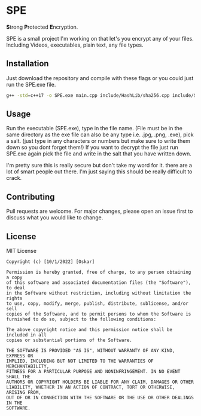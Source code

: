 # SPE
**S**trong **P**rotected **E**ncryption.

SPE is a small project I'm working on that let's you encrypt any of your files. Including Videos, executables, plain text, any file types.

## Installation

Just download the repository and compile with these flags or you could just run the SPE.exe file.
```bash
g++ -std=c++17 -o SPE.exe main.cpp include/HashLib/sha256.cpp include/SPE_Lib/SPE_Lib.cpp -I include/
```

## Usage

Run the executable (SPE.exe), type in the file name. (File must be in the same directory as the exe file can also be any type i.e. .jpg, .png, .exe), pick a salt. (just type in any characters or numbers but make sure to write them down so you dont forget them!) If you want to decrypt the file just run SPE.exe again pick the file and write in the salt that you have written down. 

I'm pretty sure this is really secure but don't take my word for it. there are a lot of smart people out there. I'm just saying this should be really difficult to crack.

## Contributing
Pull requests are welcome. For major changes, please open an issue first to discuss what you would like to change.

## License
MIT License

```
Copyright (c) [10/1/2022] [Oskar]

Permission is hereby granted, free of charge, to any person obtaining a copy
of this software and associated documentation files (the "Software"), to deal
in the Software without restriction, including without limitation the rights
to use, copy, modify, merge, publish, distribute, sublicense, and/or sell
copies of the Software, and to permit persons to whom the Software is
furnished to do so, subject to the following conditions:

The above copyright notice and this permission notice shall be included in all
copies or substantial portions of the Software.

THE SOFTWARE IS PROVIDED "AS IS", WITHOUT WARRANTY OF ANY KIND, EXPRESS OR
IMPLIED, INCLUDING BUT NOT LIMITED TO THE WARRANTIES OF MERCHANTABILITY,
FITNESS FOR A PARTICULAR PURPOSE AND NONINFRINGEMENT. IN NO EVENT SHALL THE
AUTHORS OR COPYRIGHT HOLDERS BE LIABLE FOR ANY CLAIM, DAMAGES OR OTHER
LIABILITY, WHETHER IN AN ACTION OF CONTRACT, TORT OR OTHERWISE, ARISING FROM,
OUT OF OR IN CONNECTION WITH THE SOFTWARE OR THE USE OR OTHER DEALINGS IN THE
SOFTWARE.
```
